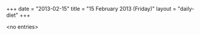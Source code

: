 +++
date = "2013-02-15"
title = "15 February 2013 (Friday)"
layout = "daily-diet"
+++

<p>&lt;no entries&gt;</p>